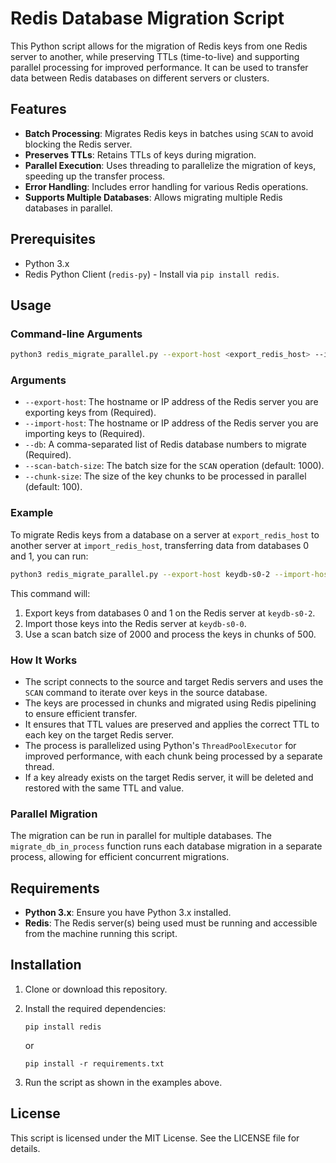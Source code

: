 # Redis Database Migration Script

This Python script allows for the migration of Redis keys from one Redis server to another, while preserving TTLs (time-to-live) and supporting parallel processing for improved performance. It can be used to transfer data between Redis databases on different servers or clusters.

## Features

- **Batch Processing**: Migrates Redis keys in batches using `SCAN` to avoid blocking the Redis server.
- **Preserves TTLs**: Retains TTLs of keys during migration.
- **Parallel Execution**: Uses threading to parallelize the migration of keys, speeding up the transfer process.
- **Error Handling**: Includes error handling for various Redis operations.
- **Supports Multiple Databases**: Allows migrating multiple Redis databases in parallel.

## Prerequisites

- Python 3.x
- Redis Python Client (`redis-py`) - Install via `pip install redis`.

## Usage

### Command-line Arguments
```bash
python3 redis_migrate_parallel.py --export-host <export_redis_host> --import-host <import_redis_host> --db <db_list> --scan-batch-size <scan_batch_size> --chunk-size <chunk_size>

```
### Arguments

- `--export-host`: The hostname or IP address of the Redis server you are exporting keys from (Required).
- `--import-host`: The hostname or IP address of the Redis server you are importing keys to (Required).
- `--db`: A comma-separated list of Redis database numbers to migrate (Required).
- `--scan-batch-size`: The batch size for the `SCAN` operation (default: 1000).
- `--chunk-size`: The size of the key chunks to be processed in parallel (default: 100).

### Example

To migrate Redis keys from a database on a server at `export_redis_host` to another server at `import_redis_host`, transferring data from databases 0 and 1, you can run:
```bash
python3 redis_migrate_parallel.py --export-host keydb-s0-2 --import-host keydb-s0-0 --db 0,1,4,5,6,9,11,12,13 --scan-batch-size 2000 --chunk-size 500
```
This command will:

1. Export keys from databases 0 and 1 on the Redis server at `keydb-s0-2`.
2. Import those keys into the Redis server at `keydb-s0-0`.
3. Use a scan batch size of 2000 and process the keys in chunks of 500.

### How It Works

- The script connects to the source and target Redis servers and uses the `SCAN` command to iterate over keys in the source database.
- The keys are processed in chunks and migrated using Redis pipelining to ensure efficient transfer.
- It ensures that TTL values are preserved and applies the correct TTL to each key on the target Redis server.
- The process is parallelized using Python's `ThreadPoolExecutor` for improved performance, with each chunk being processed by a separate thread.
- If a key already exists on the target Redis server, it will be deleted and restored with the same TTL and value.

### Parallel Migration

The migration can be run in parallel for multiple databases. The `migrate_db_in_process` function runs each database migration in a separate process, allowing for efficient concurrent migrations.

## Requirements

- **Python 3.x**: Ensure you have Python 3.x installed.
- **Redis**: The Redis server(s) being used must be running and accessible from the machine running this script.

## Installation

1. Clone or download this repository.
2. Install the required dependencies:

    ```
    pip install redis
    ```
   or
   ```
   pip install -r requirements.txt
   ```

3. Run the script as shown in the examples above.

## License

This script is licensed under the MIT License. See the LICENSE file for details.
